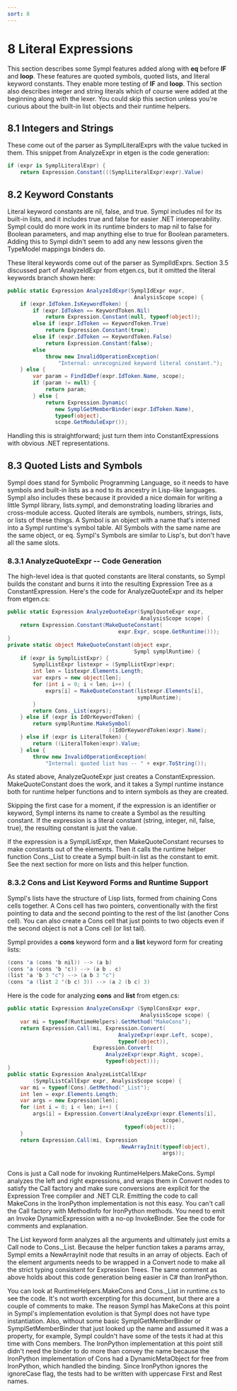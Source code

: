 ```yaml
---
sort: 8
---
```


# 8 Literal Expressions

This section describes some Sympl features added along with **eq** before **IF** and **loop**. These features are quoted symbols, quoted lists, and literal keyword constants. They enable more testing of **IF** and **loop**. This section also describes integer and string literals which of course were added at the beginning along with the lexer. You could skip this section unless you're curious about the built-in list objects and their runtime helpers.

<h2 id="integers-and-strings">8.1 Integers and Strings</h2>

These come out of the parser as SymplLiteralExprs with the value tucked in them. This snippet from AnalyzeExpr in etgen is the code generation:

``` csharp
if (expr is SymplLiteralExpr) {
    return Expression.Constant(((SymplLiteralExpr)expr).Value)
```

<h2 id="keyword-constants">8.2 Keyword Constants</h2>

Literal keyword constants are nil, false, and true. Sympl includes nil for its built-in lists, and it includes true and false for easier .NET interoperability. Sympl could do more work in its runtime binders to map nil to false for Boolean parameters, and map anything else to true for Boolean parameters. Adding this to Sympl didn't seem to add any new lessons given the TypeModel mappings binders do.

These literal keywords come out of the parser as SymplIdExprs. Section 3.5 discussed part of AnalyzeIdExpr from etgen.cs, but it omitted the literal keywords branch shown here:

``` csharp
public static Expression AnalyzeIdExpr(SymplIdExpr expr,
                                        AnalysisScope scope) {
    if (expr.IdToken.IsKeywordToken) {
        if (expr.IdToken == KeywordToken.Nil)
            return Expression.Constant(null, typeof(object));
        else if (expr.IdToken == KeywordToken.True)
            return Expression.Constant(true);
        else if (expr.IdToken == KeywordToken.False)
            return Expression.Constant(false);
        else
            throw new InvalidOperationException(
                "Internal: unrecognized keyword literal constant.");
    } else {
        var param = FindIdDef(expr.IdToken.Name, scope);
        if (param != null) {
            return param;
        } else {
            return Expression.Dynamic(
               new SymplGetMemberBinder(expr.IdToken.Name),
               typeof(object),
               scope.GetModuleExpr());
```

Handling this is straightforward; just turn them into ConstantExpressions with obvious .NET representations.

<h2 id="quoted-lists-and-symbols">8.3 Quoted Lists and Symbols</h2>

Sympl does stand for Symbolic Programming Language, so it needs to have symbols and built-in lists as a nod to its ancestry in Lisp-like languages. Sympl also includes these because it provided a nice domain for writing a little Sympl library, lists.sympl, and demonstrating loading libraries and cross-module access. Quoted literals are symbols, numbers, strings, lists, or lists of these things. A Symbol is an object with a name that's interned into a Sympl runtime's symbol table. All Symbols with the same name are the same object, or eq. Sympl's Symbols are similar to Lisp's, but don't have all the same slots.

<h3 id="analyzequoteexpr----code-generation">8.3.1 AnalyzeQuoteExpr -- Code Generation</h3>

The high-level idea is that quoted constants are literal constants, so Sympl builds the constant and burns it into the resulting Expression Tree as a ConstantExpression. Here's the code for AnalyzeQuoteExpr and its helper from etgen.cs:

``` csharp
public static Expression AnalyzeQuoteExpr(SymplQuoteExpr expr,
                                          AnalysisScope scope) {
    return Expression.Constant(MakeQuoteConstant(
                                   expr.Expr, scope.GetRuntime()));
}
private static object MakeQuoteConstant(object expr,
                                        Sympl symplRuntime) {
    if (expr is SymplListExpr) {
        SymplListExpr listexpr = (SymplListExpr)expr;
        int len = listexpr.Elements.Length;
        var exprs = new object[len];
        for (int i = 0; i < len; i++) {
            exprs[i] = MakeQuoteConstant(listexpr.Elements[i],
                                         symplRuntime);
        }
        return Cons._List(exprs);
    } else if (expr is IdOrKeywordToken) {
        return symplRuntime.MakeSymbol(
                                ((IdOrKeywordToken)expr).Name);
    } else if (expr is LiteralToken) {
        return ((LiteralToken)expr).Value;
    } else {
        throw new InvalidOperationException(
            "Internal: quoted list has -- " + expr.ToString());
```

As stated above, AnalyzeQuoteExpr just creates a ConstantExpression. MakeQuoteConstant does the work, and it takes a Sympl runtime instance both for runtime helper functions and to intern symbols as they are created.

Skipping the first case for a moment, if the expression is an identifier or keyword, Sympl interns its name to create a Symbol as the resulting constant. If the expression is a literal constant (string, integer, nil, false, true), the resulting constant is just the value.

If the expression is a SymplListExpr, then MakeQuoteConstant recurses to make constants out of the elements. Then it calls the runtime helper function Cons.\_List to create a Sympl built-in list as the constant to emit. See the next section for more on lists and this helper function.

<h3 id="cons-and-list-keyword-forms-and-runtime-support">8.3.2 Cons and List Keyword Forms and Runtime Support</h3>

Sympl's lists have the structure of Lisp lists, formed from chaining Cons cells together. A Cons cell has two pointers, conventionally with the first pointing to data and the second pointing to the rest of the list (another Cons cell). You can also create a Cons cell that just points to two objects even if the second object is not a Cons cell (or list tail).

Sympl provides a **cons** keyword form and a **list** keyword form for creating lists:

``` csharp
(cons 'a (cons 'b nil)) --> (a b)
(cons 'a (cons 'b 'c)) --> (a b . c)
(list 'a 'b 3 "c") --> (a b 3 "c")
(cons 'a (list 2 '(b c) 3)) --> (a 2 (b c) 3)
```

Here is the code for analyzing **cons** and **list** from etgen.cs:

``` csharp
public static Expression AnalyzeConsExpr (SymplConsExpr expr,
                                          AnalysisScope scope) {
    var mi = typeof(RuntimeHelpers).GetMethod("MakeCons");
    return Expression.Call(mi, Expression.Convert(
                                   AnalyzeExpr(expr.Left, scope),
                                   typeof(object)),
                           Expression.Convert(
                               AnalyzeExpr(expr.Right, scope),
                               typeof(object)));
}
public static Expression AnalyzeListCallExpr 
        (SymplListCallExpr expr, AnalysisScope scope) {
    var mi = typeof(Cons).GetMethod("_List");
    int len = expr.Elements.Length;
    var args = new Expression[len];
    for (int i = 0; i < len; i++) {
        args[i] = Expression.Convert(AnalyzeExpr(expr.Elements[i], 
                                                 scope),
                                     typeof(object));
    }
    return Expression.Call(mi, Expression
                                   .NewArrayInit(typeof(object),
                                                 args));
    
```

Cons is just a Call node for invoking RuntimeHelpers.MakeCons. Sympl analyzes the left and right expressions, and wraps them in Convert nodes to satisfy the Call factory and make sure conversions are explicit for the Expression Tree compiler and .NET CLR. Emitting the code to call MakeCons in the IronPython implementation is not this easy. You can't call the Call factory with MethodInfo for IronPython methods. You need to emit an Invoke DynamicExpression with a no-op InvokeBinder. See the code for comments and explanation.

The List keyword form analyzes all the arguments and ultimately just emits a Call node to Cons.\_List. Because the helper function takes a params array, Sympl emits a NewArrayInit node that results in an array of objects. Each of the element arguments needs to be wrapped in a Convert node to make all the strict typing consistent for Expression Trees. The same comment as above holds about this code generation being easier in C\# than IronPython.

You can look at RuntimeHelpers.MakeCons and Cons.\_List in runtime.cs to see the code. It's not worth excerpting for this document, but there are a couple of comments to make. The reason Sympl has MakeCons at this point in Sympl's implementation evolution is that Sympl does not have type instantiation. Also, without some basic SymplGetMemberBinder or SymplSetMemberBinder that just looked up the name and assumed it was a property, for example, Sympl couldn't have some of the tests it had at this time with Cons members. The IronPython implementation at this point still didn't need the binder to do more than convey the name because the IronPython implementation of Cons had a DynamicMetaObject for free from IronPython, which handled the binding. Since IronPython ignores the ignoreCase flag, the tests had to be written with uppercase First and Rest names.
